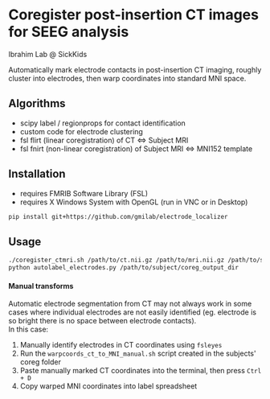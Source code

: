 # Coregister post-insertion CT images for SEEG analysis
Ibrahim Lab @ SickKids

Automatically mark electrode contacts in post-insertion CT imaging, roughly cluster into electrodes, then warp coordinates into standard MNI space.  

## Algorithms
- scipy label / regionprops for contact identification
- custom code for electrode clustering
- fsl flirt (linear coregistration) of CT <=> Subject MRI
- fsl fnirt (non-linear coregistration) of Subject MRI <=> MNI152 template

## Installation
- requires FMRIB Software Library (FSL)
- requires X Windows System with OpenGL (run in VNC or in Desktop)

``` bash
pip install git+https://github.com/gmilab/electrode_localizer
```

## Usage
``` bash
./coregister_ctmri.sh /path/to/ct.nii.gz /path/to/mri.nii.gz /path/to/subject/coreg_output_dir
python autolabel_electrodes.py /path/to/subject/coreg_output_dir
```

#### Manual transforms
Automatic electrode segmentation from CT may not always work in some cases where individual electrodes are not easily identified (eg. electrode is so bright there is no space between electrode contacts).  
In this case:
1. Manually identify electrodes in CT coordinates using `fsleyes`
1. Run the `warpcoords_ct_to_MNI_manual.sh` script created in the subjects' coreg folder
1. Paste manually marked CT coordinates into the terminal, then press `Ctrl + D`
1. Copy warped MNI coordinates into label spreadsheet
